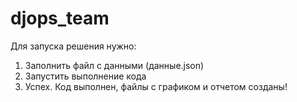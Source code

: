 # djops_team
Для запуска решения нужно:
1. Заполнить файл с данными (данные.json)
2. Запустить выполнение кода
3. Успех. Код выполнен, файлы с графиком и отчетом созданы!




